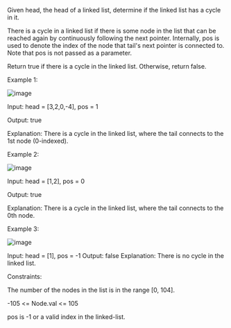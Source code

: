 Given head, the head of a linked list, determine if the linked list has a cycle in it.

There is a cycle in a linked list if there is some node in the list that can be reached again by continuously following the next pointer. Internally, pos is used to denote the index of the node that tail's next pointer is connected to. Note that pos is not passed as a parameter.

Return true if there is a cycle in the linked list. Otherwise, return false.

 

Example 1:

![image](https://user-images.githubusercontent.com/63565510/134354137-d73cb253-d3bd-4c28-97d3-51682af7923a.png)


Input: head = [3,2,0,-4], pos = 1

Output: true

Explanation: There is a cycle in the linked list, where the tail connects to the 1st node (0-indexed).

Example 2:

![image](https://user-images.githubusercontent.com/63565510/134354192-ddadb316-3650-4dc0-810b-fb8485319ae2.png)


Input: head = [1,2], pos = 0

Output: true

Explanation: There is a cycle in the linked list, where the tail connects to the 0th node.

Example 3:

![image](https://user-images.githubusercontent.com/63565510/134354235-c1fccca5-4081-4125-ac3f-515eff356f7f.png)


Input: head = [1], pos = -1
Output: false
Explanation: There is no cycle in the linked list.
 

Constraints:



The number of the nodes in the list is in the range [0, 104].

-105 <= Node.val <= 105

pos is -1 or a valid index in the linked-list.
